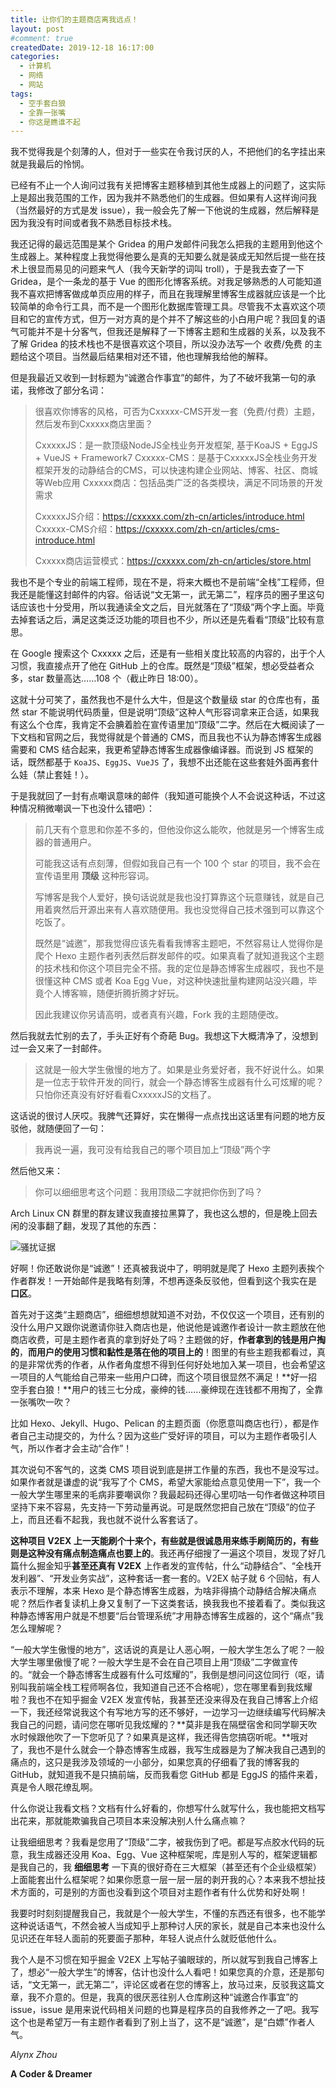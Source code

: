 ```yaml
---
title: 让你们的主题商店离我远点！
layout: post
#comment: true
createdDate: 2019-12-18 16:17:00
categories:
  - 计算机
  - 网络
  - 网站
tags:
  - 空手套白狼
  - 全靠一张嘴
  - 你这是瞧谁不起
---
```

我不觉得我是个刻薄的人，但对于一些实在令我讨厌的人，不把他们的名字挂出来就是我最后的怜悯。

<!--more-->

已经有不止一个人询问过我有关把博客主题移植到其他生成器上的问题了，这实际上是超出我范围的工作，因为我并不熟悉他们的生成器。但如果有人这样询问我（当然最好的方式是发 issue），我一般会先了解一下他说的生成器，然后解释是因为我没有时间或者我不熟悉目标技术栈。

我还记得的最远范围是某个 Gridea 的用户发邮件问我怎么把我的主题用到他这个生成器上。某种程度上我觉得他要么是真的无知要么就是装成无知然后提一些在技术上很显而易见的问题来气人（我今天新学的词叫 troll），于是我去查了一下 Gridea，是个一条龙的基于 Vue 的图形化博客系统。对我足够熟悉的人可能知道我不喜欢把博客做成单页应用的样子，而且在我理解里博客生成器就应该是一个比较简单的命令行工具，而不是一个图形化数据库管理工具。尽管我不太喜欢这个项目和它的宣传方式，但万一对方真的是个并不了解这些的小白用户呢？我回复的语气可能并不是十分客气，但我还是解释了一下博客主题和生成器的关系，以及我不了解 Gridea 的技术栈也不是很喜欢这个项目，所以没办法写一个 收费/免费 的主题给这个项目。当然最后结果相对还不错，他也理解我给他的解释。

但是我最近又收到一封标题为“诚邀合作事宜”的邮件，为了不破坏我第一句的承诺，我修改了部分名词：

> 很喜欢你博客的风格，可否为Cxxxxx-CMS开发一套（免费/付费）主题，然后发布到Cxxxxx商店里面？
>
> CxxxxxJS：是一款顶级NodeJS全栈业务开发框架, 基于KoaJS + EggJS + VueJS + Framework7
> Cxxxxx-CMS：是基于CxxxxxJS全栈业务开发框架开发的动静结合的CMS，可以快速构建企业网站、博客、社区、商城等Web应用
> Cxxxxx商店：包括品类广泛的各类模块，满足不同场景的开发需求
>
> CxxxxxJS介绍：https://cxxxxx.com/zh-cn/articles/introduce.html
> Cxxxxx-CMS介绍：https://cxxxxx.com/zh-cn/articles/cms-introduce.html
>
> Cxxxxx商店运营模式：https://cxxxxx.com/zh-cn/articles/store.html

我也不是个专业的前端工程师，现在不是，将来大概也不是前端“全栈”工程师，但我还是能懂这封邮件的内容。俗话说“文无第一，武无第二”，程序员的圈子里这句话应该也十分受用，所以我通读全文之后，目光就落在了“顶级”两个字上面。毕竟去掉套话之后，满足这类泛泛功能的项目也不少，所以还是先看看“顶级”比较有意思。

在 Google 搜索这个 Cxxxxx 之后，还是有一些相关度比较高的内容的，出于个人习惯，我直接点开了他在 GitHub 上的仓库。既然是“顶级”框架，想必受益者众多，star 数量高达……108 个（截止昨日 18:00）。

这就十分可笑了，虽然我也不是什么大牛，但是这个数量级 star 的仓库也有，虽然 star 不能说明代码质量，但是说明“顶级”这种人气形容词拿来正合适，如果我有这么个仓库，我肯定不会腆着脸在宣传语里加“顶级”二字。然后在大概阅读了一下文档和官网之后，我觉得就是个普通的 CMS，而且我也不认为静态博客生成器需要和 CMS 结合起来，我更希望静态博客生成器像编译器。而说到 JS 框架的话，既然都基于 `KoaJS`、`EggJS`、`VueJS` 了，我想不出还能在这些套娃外面再套什么娃（禁止套娃！）。

于是我就回了一封有点嘲讽意味的邮件（我知道可能换个人不会说这种话，不过这种情况稍微嘲讽一下也没什么错吧）：

> 前几天有个意思和你差不多的，但他没你这么能吹，他就是另一个博客生成器的普通用户。
>
> 可能我这话有点刻薄，但假如我自己有一个 100 个 star 的项目，我不会在宣传语里用 **顶级** 这种形容词。
>
> 写博客是我个人爱好，换句话说就是我也没打算靠这个玩意赚钱，就是自己用着爽然后开源出来有人喜欢随便用。我也没觉得自己技术强到可以靠这个吃饭了。
>
> 既然是“诚邀”，那我觉得应该先看看我博客主题吧，不然容易让人觉得你是爬个 Hexo 主题作者列表然后群发邮件的哎。如果真看了就知道我这个主题的技术栈和你这个项目完全不搭。我的定位是静态博客生成器哎，我也不是很懂这种 CMS 或者 Koa Egg Vue，对这种快速批量构建网站没兴趣，毕竟个人博客嘛，随便折腾折腾才好玩。
>
> 因此我建议你另请高明，或者真有兴趣，Fork 我的主题随便改。

然后我就去忙别的去了，手头正好有个奇葩 Bug。我想这下大概清净了，没想到过一会又来了一封邮件。

> 这就是一般大学生傲慢的地方了。如果是业务爱好者，我不好说什么。如果是一位志于软件开发的同行，就会一个静态博客生成器有什么可炫耀的呢？只怕你还真没有好好看看CxxxxxJS的文档了。

这话说的很讨人厌哎。我脾气还算好，实在懒得一点点找出这话里有问题的地方反驳他，就随便回了一句：

> 我再说一遍，我可没有给我自己的哪个项目加上“顶级”两个字

然后他又来：

> 你可以细细思考这个问题：我用顶级二字就把你伤到了吗？

Arch Linux CN 群里的群友建议我直接拉黑算了，我也这么想的，但是晚上回去闲的没事翻了翻，发现了其他的东西：

![骚扰证据](./1.png)

好啊！你还敢说你是“诚邀”！还真被我说中了，明明就是爬了 Hexo 主题列表挨个作者群发！一开始邮件是我略有刻薄，不想再逐条反驳他，但看到这个我实在是 **口区**。

首先对于这类“主题商店”，细细想想就知道不对劲，不仅仅这一个项目，还有别的没什么用户又跟你说邀请你驻入商店也是，他说他是诚邀作者设计一款主题放在他商店收费，可是主题作者真的拿到好处了吗？主题做的好，**作者拿到的钱是用户掏的**，**而用户的使用习惯和黏性是落在他的项目上的**！图里的有些主题我都看过，真的是非常优秀的作者，从作者角度想不得到任何好处地加入某一项目，也会希望这一项目的人气能给自己带来一些用户口碑，而这个项目很显然不满足！**好一招空手套白狼！**用户的钱三七分成，豪绅的钱……豪绅现在连钱都不用掏了，全靠一张嘴吹一吹？

比如 Hexo、Jekyll、Hugo、Pelican 的主题页面（你愿意叫商店也行），都是作者自己主动提交的，为什么？因为这些广受好评的项目，可以为主题作者吸引人气，所以作者才会主动“合作”！

其次说句不客气的，这类 CMS 项目说到底是拼工作量的东西，我也不是没写过。如果作者就是谦虚的说“我写了个 CMS，希望大家能给点意见使用一下”，我一个一般大学生哪里来的毛病非要嘲讽你？我最起码还得心里叨咕一句作者做这种项目坚持下来不容易，先支持一下劳动量再说。可是既然您把自己放在“顶级”的位子上，而且还看不起我，我也就不说什么客套话了。

**这种项目 V2EX 上一天能刷个十来个，有些就是很诚恳用来练手刷简历的，有些则是这种没有痛点制造痛点也要上的**。我还再仔细搜了一遍这个项目，发现了好几篇什么掘金知乎**甚至还真有 V2EX** 上作者发的宣传帖，什么“动静结合”、“全栈开发利器”、“开发业务实战”，这种套话一套一套的。V2EX 帖子就 6 个回帖，有人表示不理解，本来 Hexo 是个静态博客生成器，为啥非得搞个动静结合解决痛点呢？然后作者复读机上身又复制了一下这类套话，换我我也不接着看了。类似我这种静态博客用户就是不想要“后台管理系统”才用静态博客生成器的，这个“痛点”我怎么理解呢？

“一般大学生傲慢的地方”，这话说的真是让人恶心啊，一般大学生怎么了呢？一般大学生哪里傲慢了呢？一般大学生是不会在自己项目上用“顶级”二字做宣传的。“就会一个静态博客生成器有什么可炫耀的”，我倒是想问问这位同行（呕，请别叫我前端全栈工程师啊各位，我知道自己还不合格呢），您在哪里看到我炫耀啦？我也不在知乎掘金 V2EX 发宣传帖，我甚至还没来得及在我自己博客上介绍一下，我还经常说我这个有写地方写的还不够好，一边学习一边继续编写代码解决我自己的问题，请问您在哪听见我炫耀的？**莫非是我在隔壁宿舍和同学聊天吹水时候跟他吹了一下您听见了？如果真是这样，我还得告您搞窃听呢。**哦对了，我也不是什么就会一个静态博客生成器，我写生成器是为了解决我自己遇到的痛点的，这只是我涉及领域的一小部分，如果您真的仔细看了我的博客我的 GitHub，就知道我不是只搞前端，反而我看您 GitHub 都是 EggJS 的插件来着，真是令人眼花缭乱啊。

什么你说让我看文档？文档有什么好看的，你想写什么就写什么，我也能把文档写出花来，那就能欺骗我自己项目本来没解决别人什么痛点嘛？

让我细细思考？我看是您用了“顶级”二字，被我伤到了吧。都是写点胶水代码的玩意，我生成器还没用 Koa、Egg、Vue 这种框架呢，库是别人写的，框架逻辑都是我自己的，我 **细细思考** 一下真的很好奇在三大框架（甚至还有个企业级框架）上面能套出什么框架呢？如果你愿意一层一层一层的剥开我的心？本来我不想扯技术方面的，可是别的方面也没看到这个项目对主题作者有什么优势和好处啊！

我要时时刻刻提醒我自己，我就是个一般大学生，不懂的东西还有很多，也不能学这种说话语气，不然会被人当成知乎上那种讨人厌的家长，就是自己本来也没什么见识还在年轻人面前的死要面子那种，年轻人说点什么就贬低他什么。

我个人是不习惯在知乎掘金 V2EX 上写帖子骗眼球的，所以就写到我自己博客上了，想必“一般大学生”的博客，估计也没什么人看吧！如果您真的介意，还是那句话，“文无第一，武无第二”，评论区或者在您的博客上，放马过来，反驳我这篇文章，我不介意的。但是，我真的很厌恶往别人仓库刷这种“诚邀合作事宜”的 issue，issue 是用来说代码相关问题的也算是程序员的自我修养之一了吧。我写这个也是希望万一有主题作者看到了别上当了，这不是“诚邀”，是“白嫖”作者人气。

*Alynx Zhou*

**A Coder & Dreamer**
